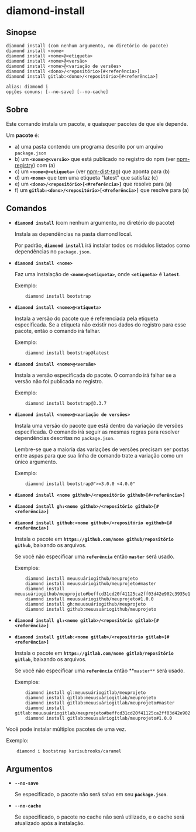# diamond-install

## Sinopse
```
diamond install (com nenhum argumento, no diretório do pacote)
diamond install <nome>
diamond install <nome>@<etiqueta>
diamond install <nome>@<versão>
diamond install <nome>@<variação de versões>
diamond install <dono>/<repositório>[#<referência>]
diamond install gitlab:<dono>/<repositório>[#<referência>]

alias: diamond i
opções comuns: [--no-save] [--no-cache]
```

## Sobre
Este comando instala um pacote, e quaisquer pacotes de que ele depende.

Um **pacote** é:

* a) uma pasta contendo um programa descrito por um arquivo `package.json`
* b) um **`<nome>@<versão>`** que está publicado no registro do npm (ver [npm-registry](https://docs.npmjs.com/misc/registry)) com (a)
* c) um **`<nome>@<etiqueta>`** (ver [npm-dist-tag](https://docs.npmjs.com/cli/dist-tag)) que aponta para (b)
* d) um **`<nome>`** que tem uma etiqueta "latest" que satisfaz (c)
* e) um **`<dono>/<repositório>[<#referência>]`** que resolve para (a)
* f) um **`gitlab:<dono>/<repositório>[<#referência>]`** que resolve para (a)

## Comandos
* **`diamond install`** (com nenhum argumento, no diretório do pacote)

  Instala as dependências na pasta diamond local.

  Por padrão, **`diamond install`** irá instalar todos os módulos listados como dependências no `package.json`.



* **`diamond install <nome>`**

  Faz uma instalação de **`<nome>@<etiqueta>`**, onde **`<etiqueta>`** é **`latest`**.

  Exemplo:
  ```
      diamond install bootstrap
  ```


* **`diamond install <nome>@<etiqueta>`**

  Instala a versão do pacote que é referenciada pela etiqueta especificada. Se a etiqueta não existir nos dados do registro para esse pacote, então o comando irá falhar.

  Exemplo:
  ```
      diamond install bootstrap@latest
  ```



* **`diamond install <nome>@<versão>`**

  Instala a versão especificada do pacote. O comando irá falhar se a versão não foi publicada no registro.

  Exemplo:
  ```
      diamond install bootstrap@3.3.7
  ```



* **`diamond install <nome>@<variação de versões>`**

  Instala uma versão do pacote que está dentro da variação de versões especificada. O comando irá seguir as mesmas regras para resolver dependências descritas no `package.json`.

  Lembre-se que a maioria das variações de versões precisam ser postas entre aspas para que sua linha de comando trate a variação como um único argumento.

  Exemplo:
  ```
      diamond install bootstrap@">=3.0.0 <4.0.0"
  ```



* **`diamond install <nome github>/<repositório github>[#<referência>]`**

* **`diamond install gh:<nome github>/<repositório github>[#<referência>]`**

* **`diamond install github:<nome github>/<repositório egithub>[#<referência>]`**

  Instala o pacote em **`https://github.com/nome github/repositório github`**, baixando os arquivos.

  Se você não especificar uma **`referência`** então **`master`** será usado.

  Exemplos:
  ```
      diamond install meuusuáriogithub/meuprojeto
      diamond install meuusuáriogithub/meuprojeto#master
      diamond install meuusuáriogithub/meuprojeto#beffcd31cd20f41125ca2ff03d42e902c3935e18
      diamond install meuusuáriogithub/meuprojeto#1.0.0
      diamond install gh:meuusuáriogithub/meuprojeto
      diamond install github:meuusuáriogithub/meuprojeto
  ```



* **`diamond install gl:<nome gitlab>/<repositório gitlab>[#<referência>]`**
* **`diamond install gitlab:<nome gitlab>/<repositório gitlab>[#<referência>]`**

  Instala o pacote em **`https://gitlab.com/nome gitlab/repositório gitlab`**, baixando os arquivos.

  Se você não especificar uma **`referência`** então **`master**` será usado.

  Exemplos:
  ```
      diamond install gl:meuusuáriogitlab/meuprojeto
      diamond install gitlab:meuusuáriogitlab/meuprojeto
      diamond install gitlab:meuusuáriogitlab/meuprojeto#master
      diamond install gitlab:meuusuáriogitlab/meuprojeto#beffcd31cd20f41125ca2ff03d42e902c3935e18
      diamond install gitlab:meuusuáriogitlab/meuprojeto#1.0.0
  ```

Você pode instalar múltiplos pacotes de uma vez.

Exemplo:
```
    diamond i bootstrap kurisubrooks/caramel
```

## Argumentos
* **`--no-save`**

  Se especificado, o pacote não será salvo em seu **`package.json`**.



* **`--no-cache`**

  Se especificado, o pacote no cache não será utilizado, e o cache será atualizado após a instalação.